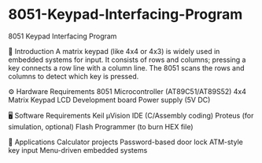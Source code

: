 # 8051-Keypad-Interfacing-Program
8051 Keypad Interfacing Program

📌 Introduction
A matrix keypad (like 4x4 or 4x3) is widely used in embedded systems for input.
It consists of rows and columns; pressing a key connects a row line with a column line.
The 8051 scans the rows and columns to detect which key is pressed.

⚙️ Hardware Requirements
8051 Microcontroller (AT89C51/AT89S52)
4x4 Matrix Keypad
LCD
Development board
Power supply (5V DC)

🖥️ Software Requirements
Keil µVision IDE (C/Assembly coding)
Proteus (for simulation, optional)
Flash Programmer (to burn HEX file)

🚀 Applications
Calculator projects
Password-based door lock
ATM-style key input
Menu-driven embedded systems
